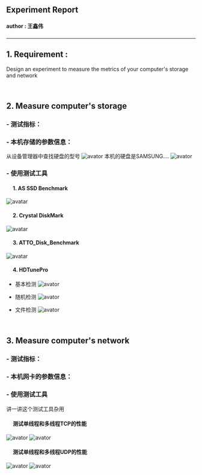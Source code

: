 ## Experiment Report
#### author : 王鑫伟

### <hr>

## 1. Requirement :
Design an experiment to measure the metrics of your computer's storage and network

 <br>

## 2. Measure computer's storage

### - 测试指标：

### - 本机存储的参数信息：
从设备管理器中查找硬盘的型号
![avator](https://github.com/EsdeathYZH/FD-OIA-Homework/blob/master/Homework3/A_ExperimentReport/picture/disk.png?raw=true)
本机的硬盘是SAMSUNG....
![avator](https://github.com/EsdeathYZH/FD-OIA-Homework/blob/master/Homework3/A_ExperimentReport/picture/diskParas.png?raw=true)

### - 使用测试工具

#### &ensp;&ensp; 1. AS SSD Benchmark
![avatar](https://github.com/EsdeathYZH/FD-OIA-Homework/blob/master/Homework3/A_ExperimentReport/picture/ASSSDBenchmark.png?raw=true)

#### &ensp;&ensp; 2. Crystal DiskMark
![avatar](https://github.com/EsdeathYZH/FD-OIA-Homework/blob/master/Homework3/A_ExperimentReport/picture/CrystalDiskMark.png?raw=true)

#### &ensp;&ensp; 3. ATTO_Disk_Benchmark
![avatar](https://github.com/EsdeathYZH/FD-OIA-Homework/blob/master/Homework3/A_ExperimentReport/picture/ATTO_Disk_Benchmark.png?raw=true)

#### &ensp;&ensp; 4. HDTunePro
- 基本检测
![avator](https://github.com/EsdeathYZH/FD-OIA-Homework/blob/master/Homework3/A_ExperimentReport/picture/HDTunePro_basic.png?raw=true)

- 随机检测
![avator](https://github.com/EsdeathYZH/FD-OIA-Homework/blob/master/Homework3/A_ExperimentReport/picture/HDTunePro_random.png?raw=true)

- 文件检测
![avator](https://github.com/EsdeathYZH/FD-OIA-Homework/blob/master/Homework3/A_ExperimentReport/picture/HDTunePro_file.png?raw=true)


 <br>

## 3. Measure computer's network

### - 测试指标：

### - 本机网卡的参数信息：

### - 使用测试工具
讲一讲这个测试工具杂用

#### &ensp;&ensp; 测试单线程和多线程TCP的性能
![avator](https://github.com/EsdeathYZH/FD-OIA-Homework/blob/master/Homework3/A_ExperimentReport/picture/testTCP.png?raw=true)
![avator](https://github.com/EsdeathYZH/FD-OIA-Homework/blob/master/Homework3/A_ExperimentReport/picture/testTCP2.png?raw=true)

#### &ensp;&ensp; 测试单线程和多线程UDP的性能
![avator](https://github.com/EsdeathYZH/FD-OIA-Homework/blob/master/Homework3/A_ExperimentReport/picture/testUDP.png?raw=true)
![avator](https://github.com/EsdeathYZH/FD-OIA-Homework/blob/master/Homework3/A_ExperimentReport/picture/testUDP2.png?raw=true)









